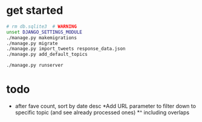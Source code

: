 # get started

```sh
# rm db.sqlite3  # WARNING
unset DJANGO_SETTINGS_MODULE
./manage.py makemigrations
./manage.py migrate
./manage.py import_tweets response_data.json
./manage.py add_default_topics
```

```sh
./manage.py runserver
```


# todo 
* after fave count, sort by date desc
*Add URL parameter to filter down to specific topic (and see already processed ones) 
*^ including overlaps